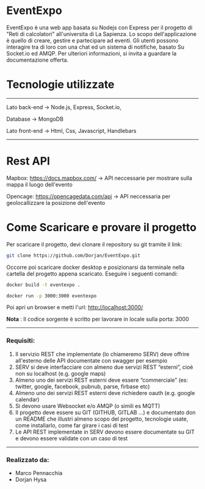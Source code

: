 # EventExpo
EventExpo è una web app basata su Nodejs con Express per il progetto di "Reti di calcolatori" all'universita di La Sapienza. 
Lo scopo dell'applicazione
è quello di creare, gestire e partecipare ad eventi. Gli utenti possono interagire tra di loro con una chat ed un sistema di notifiche, basato Su Socket.io ed AMQP.
Per ulteriori informazioni, si invita a guardare la documentazione offerta.


# Tecnologie utilizzate
***
Lato back-end -> Node.js, Express, Socket.io, 

Database -> MongoDB

Lato front-end -> Html, Css, Javascript, Handlebars
***

# Rest API

Mapbox: <https://docs.mapbox.com/> -> API neccessarie per mostrare sulla mappa il luogo dell'evento

Opencage: <https://opencagedata.com/api> -> API neccessaria per geolocallizzare la posizione dell'evento

# Come Scaricare e provare il progetto
Per scaricare il progetto, devi clonare il repository su git tramite il link:
```bash
git clone https://github.com/Dorjan/EventExpo.git
```
 Occorre poi scaricare docker desktop e posizionarsi da terminale nella cartella del progetto appena scaricato. Eseguire i seguenti comandi:

```bash
docker build -t eventexpo .
```

```bash
docker run -p 3000:3000 eventexpo
```

Poi apri un browser e metti l'url: <http://localhost:3000/>

**Nota** : Il codice sorgente è scritto per lavorare in locale sulla porta: 3000 

***

### Requisiti:
1. Il servizio REST che implementate (lo chiameremo SERV) deve offrire all'esterno delle API documentate con swagger per esempio
2. SERV si deve interfacciare con almeno due servizi REST “esterni”, cioè non su localhost (e.g. google maps)
3. Almeno uno dei servizi REST esterni deve essere “commerciale” (es: twitter, google, facebook, pubnub, parse, firbase etc)
4. Almeno uno dei servizi REST esterni deve richiedere oauth (e.g. google calendar)
5. Si devono usare Websocket e/o AMQP (o simili es MQTT)
6. Il progetto deve essere su GIT (GITHUB, GITLAB ...) e documentato don un README che illustri almeno scopo del progetto, tecnologie usate, come installarlo, come far girare i casi di test
7. Le API REST implementate in SERV devono essere documentate su GIT e devono essere validate con un caso di test
***

### Realizzato da:
- Marco Pennacchia
- Dorjan Hysa
